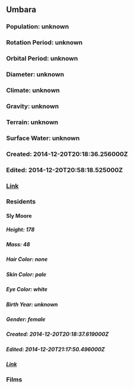 ## Umbara
### Population: unknown
### Rotation Period: unknown
### Orbital Period: unknown
### Diameter: unknown
### Climate: unknown
### Gravity: unknown
### Terrain: unknown
### Surface Water: unknown
### Created: 2014-12-20T20:18:36.256000Z
### Edited: 2014-12-20T20:58:18.525000Z
### [Link](https://swapi.dev/api/planets/60/)
### Residents
#### Sly Moore
##### Height: 178
##### Mass: 48
##### Hair Color: none
##### Skin Color: pale
##### Eye Color: white
##### Birth Year: unknown
##### Gender: female
##### Created: 2014-12-20T20:18:37.619000Z
##### Edited: 2014-12-20T21:17:50.496000Z
##### [Link](https://swapi.dev/api/people/82/)
### Films